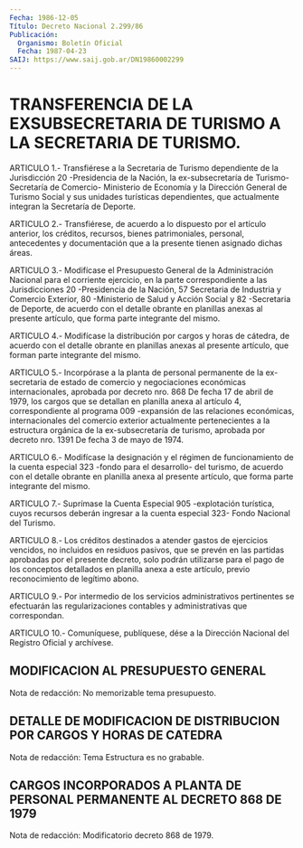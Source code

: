 ```yaml
---
Fecha: 1986-12-05
Título: Decreto Nacional 2.299/86
Publicación:
  Organismo: Boletín Oficial
  Fecha: 1987-04-23
SAIJ: https://www.saij.gob.ar/DN19860002299
---
```

# TRANSFERENCIA DE LA EXSUBSECRETARIA DE TURISMO A LA SECRETARIA DE TURISMO.

<a id="1"></a>
ARTICULO 1.- Transfiérese a la Secretaria de Turismo dependiente de la Jurisdicción 20 -Presidencia de la Nación, la ex-subsecretaría de Turismo- Secretaría de Comercio- Ministerio de Economía y la Dirección General de Turismo Social y sus unidades turísticas dependientes, que actualmente integran la Secretaría de Deporte.

<a id="2"></a>
ARTICULO 2.- Transfiérese, de acuerdo a lo dispuesto por el artículo anterior, los créditos, recursos, bienes patrimoniales, personal, antecedentes y documentación que a la presente tienen asignado dichas áreas.

<a id="3"></a>
ARTICULO 3.- Modifícase el Presupuesto General de la Administración Nacional para el corriente ejercicio, en la parte correspondiente a las Jurisdicciones 20 -Presidencia de la Nación, 57 Secretaria de Industria y Comercio Exterior, 80 -Ministerio de Salud y Acción Social y 82 -Secretaria de Deporte, de acuerdo con el detalle obrante en planillas anexas al presente artículo, que forma parte integrante del mismo.

<a id="4"></a>
ARTICULO 4.- Modifícase la distribución por cargos y horas de cátedra, de acuerdo con el detalle obrante en planillas anexas al presente artículo, que forman parte integrante del mismo.

<a id="5"></a>
ARTICULO 5.- Incorpórase a la planta de personal permanente de la ex-secretaria de estado de comercio y negociaciones económicas internacionales, aprobada por decreto nro. 868 De fecha 17 de abril de 1979, los cargos que se detallan en planilla anexa al artículo 4, correspondiente al programa 009 -expansión de las relaciones económicas, internacionales del comercio exterior actualmente pertenecientes a la estructura orgánica de la ex-subsecretaría de turismo, aprobada por decreto nro. 1391 De fecha 3 de mayo de 1974.

<a id="6"></a>
ARTICULO 6.- Modifícase la designación y el régimen de funcionamiento de la cuenta especial 323 -fondo para el desarrollo- del turismo, de acuerdo con el detalle obrante en planilla anexa al presente artículo, que forma parte integrante del mismo.

<a id="7"></a>
ARTICULO 7.- Suprímase la Cuenta Especial 905 -explotación turística, cuyos recursos deberán ingresar a la cuenta especial 323- Fondo Nacional del Turismo.

<a id="8"></a>
ARTICULO 8.- Los créditos destinados a atender gastos de ejercicios vencidos, no incluidos en residuos pasivos, que se prevén en las partidas aprobadas por el presente decreto, solo podrán utilizarse para el pago de los conceptos detallados en planilla anexa a este artículo, previo reconocimiento de legítimo abono.

<a id="9"></a>
ARTICULO 9.- Por intermedio de los servicios administrativos pertinentes se efectuarán las regularizaciones contables y administrativas que correspondan.

<a id="10"></a>
ARTICULO 10.- Comuníquese, publíquese, dése a la Dirección Nacional del Registro Oficial y archívese.

## MODIFICACION AL PRESUPUESTO GENERAL

<a id="1"></a>
Nota de redacción: No memorizable tema presupuesto.

## DETALLE DE MODIFICACION DE DISTRIBUCION POR CARGOS Y HORAS DE CATEDRA

<a id="1"></a>
Nota de redacción: Tema Estructura es no grabable.

## CARGOS INCORPORADOS A PLANTA DE PERSONAL PERMANENTE AL DECRETO 868 DE 1979

<a id="1"></a>
Nota de redacción: Modificatorio decreto 868 de 1979.